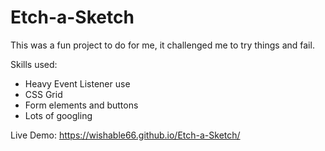 # Etch-a-Sketch

This was a fun project to do for me, it challenged me to try things and fail.

Skills used:

- Heavy Event Listener use
- CSS Grid
- Form elements and buttons
- Lots of googling

Live Demo: https://wishable66.github.io/Etch-a-Sketch/
